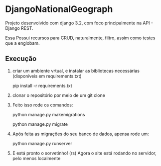# DjangoNationalGeograph

Projeto desenvolvido com django 3.2, com foco principalmente na API - Django REST.

Essa Possui recursos para CRUD, naturalmente, filtro, assim como testes que a englobam.

## Execução

1. criar um ambiente vrtual, e instalar as bibliotecas necessárias (disponíveis em requirements.txt)
      
      pip install -r requirements.txt
      
2. clonar o repositório por meio de um git clone
3. Feito isso rode os comandos:
    
    python manage.py makemigrations
    
    
    python manage.py migrate
    
    
4. Após feita as migrações do seu banco de dados, apensa rode um:

    python manage.py runserver
    
5. E está pronto o sorvetinho! (rs) Agora o site está rodando no servidor, pelo menos localmente
